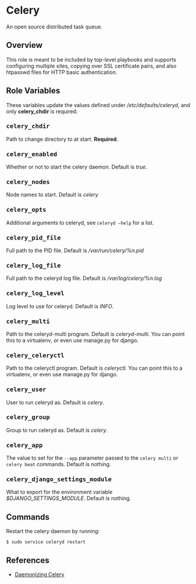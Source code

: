 Celery
======

An open source distributed task queue.

Overview
--------

This role is meant to be included by top-level playbooks and supports
configuring multiple sites, copying over SSL certificate pairs, and also
htpasswd files for HTTP basic authentication.

Role Variables
--------------

These variables update the values defined under */etc/defaults/celeryd*,
and only **celery_chdir** is required.

### <kbd>celery_chdir</kbd>

Path to change directory to at start. **Required**.

### <kbd>celery_enabled</kbd>

Whether or not to start the celery daemon. Default is *true*.

### <kbd>celery_nodes</kbd>

Node names to start. Default is *celery*

### <kbd>celery_opts</kbd>

Additional arguments to celeryd, see `celeryd –help` for a list.

### <kbd>celery_pid_file</kbd>

Full path to the PID file. Default is */var/run/celery/%n.pid*

### <kbd>celery_log_file</kbd>

Full path to the celeryd log file. Default is */var/log/celery/%n.log*

### <kbd>celery_log_level</kbd>

Log level to use for celeryd. Default is *INFO*.

### <kbd>celery_multi</kbd>

Path to the celeryd-multi program. Default is *celeryd-multi*. You can
point this to a virtualenv, or even use manage.py for django.

### <kbd>celery_celeryctl</kbd>

Path to the celeryctl program. Default is *celeryctl*. You can point this
to a virtualenv, or even use manage.py for django.

### <kbd>celery_user</kbd>

User to run celeryd as. Default is *celery*.

### <kbd>celery_group</kbd>

Group to run celeryd as. Default is *celery*.

### <kbd>celery_app</kbd>

The value to set for the `--app` parameter passed to the `celery multi` or 
`celery beat` commands. Default is nothing.

### <kbd>celery_django_settings_module</kbd>

What to export for the environment variable *$DJANGO_SETTINGS_MODULE*. Default 
is nothing.

Commands
--------

Restart the celery daemon by running:

    $ sudo service celeryd restart

References
----------

* [Daemonizing Celery](http://ask.github.io/celery/cookbook/daemonizing.html)
